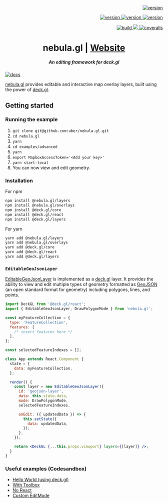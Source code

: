 <p align="right">
  <a href="https://npmjs.org/package/nebula.gl">
    <img src="https://img.shields.io/npm/v/nebula.gl.svg?label=nebula.gl" alt="version" />
  </a>
</p>
<p align="right">
  <a href="https://npmjs.org/package/@nebula.gl/edit-modes">
    <img src="https://img.shields.io/npm/v/@nebula.gl/edit-modes.svg?label=@nebula.gl/edit-modes" alt="version" />
  </a>
  <a href="https://npmjs.org/package/@nebula.gl/layers">
    <img src="https://img.shields.io/npm/v/@nebula.gl/layers.svg?label=@nebula.gl/layers" alt="version" />
  </a>
  <a href="https://npmjs.org/package/@nebula.gl/overlays">
    <img src="https://img.shields.io/npm/v/@nebula.gl/overlays.svg?label=@nebula.gl/overlays" alt="version" />
  </a>
</p>
<p align="right">
  <a href="https://travis-ci.org/uber/nebula.gl">
    <img src="https://img.shields.io/travis/uber/nebula.gl/master.svg" alt="build" />
  </a>
  <a href="https://app.fossa.com/projects/custom%2B4458%2Fgithub.com%2Fuber%2Fnebula.gl?ref=badge_shield" alt="FOSSA Status">
    <img src="https://app.fossa.com/api/projects/custom%2B4458%2Fgithub.com%2Fuber%2Fnebula.gl.svg?type=shield"/>
  </a>
  <a href="https://coveralls.io/github/uber/nebula.gl">
    <img src="https://img.shields.io/coveralls/github/uber/nebula.gl.svg" alt="coveralls" />
  </a>
</p>

<h1 align="center">nebula.gl | <a href="https://nebula.gl">Website</a></h1>

<h5 align="center">An editing framework for deck.gl</h5>

[![docs](https://i.imgur.com/bRDL1oh.gif)](https://nebula.gl)

[nebula.gl](https://nebula.gl) provides editable and interactive map overlay layers, built using the power of [deck.gl](https://deck.gl/).

## Getting started

### Running the example

1. `git clone git@github.com:uber/nebula.gl.git`
2. `cd nebula.gl`
3. `yarn`
4. `cd examples/advanced`
5. `yarn`
6. `export MapboxAccessToken='<Add your key>'`
7. `yarn start-local`
8. You can now view and edit geometry.

### Installation

For npm

```bash
npm install @nebula.gl/layers
npm install @nebula.gl/overlays
npm install @deck.gl/core
npm install @deck.gl/react
npm install @deck.gl/layers
```

For yarn

```bash
yarn add @nebula.gl/layers
yarn add @nebula.gl/overlays
yarn add @deck.gl/core
yarn add @deck.gl/react
yarn add @deck.gl/layers
```

### `EditableGeoJsonLayer`

[EditableGeoJsonLayer](/docs/modules/editor-layers/api-reference/editable-geojson-layer.md) is implemented as a [deck.gl](https://deck.gl) layer. It provides the ability to view and edit multiple types of geometry formatted as [GeoJSON](https://tools.ietf.org/html/rfc7946) (an open standard format for geometry) including polygons, lines, and points.

```jsx
import DeckGL from '@deck.gl/react';
import { EditableGeoJsonLayer, DrawPolygonMode } from 'nebula.gl';

const myFeatureCollection = {
  type: 'FeatureCollection',
  features: [
    /* insert features here */
  ],
};

const selectedFeatureIndexes = [];

class App extends React.Component {
  state = {
    data: myFeatureCollection,
  };

  render() {
    const layer = new EditableGeoJsonLayer({
      id: 'geojson-layer',
      data: this.state.data,
      mode: DrawPolygonMode,
      selectedFeatureIndexes,

      onEdit: ({ updatedData }) => {
        this.setState({
          data: updatedData,
        });
      },
    });

    return <DeckGL {...this.props.viewport} layers={[layer]} />;
  }
}
```

### Useful examples (Codesandbox)

- [Hello World (using deck.gl)](https://codesandbox.io/s/hello-world-nebulagl-csvsm)
- [With Toolbox](https://codesandbox.io/s/hello-nebulagl-with-toolbox-oelkr)
- [No React](https://codesandbox.io/s/deckgl-and-nebulagl-editablegeojsonlayer-no-react-p9yrs)
- [Custom EditMode](https://codesandbox.io/s/connect-the-dots-mode-yow65)
